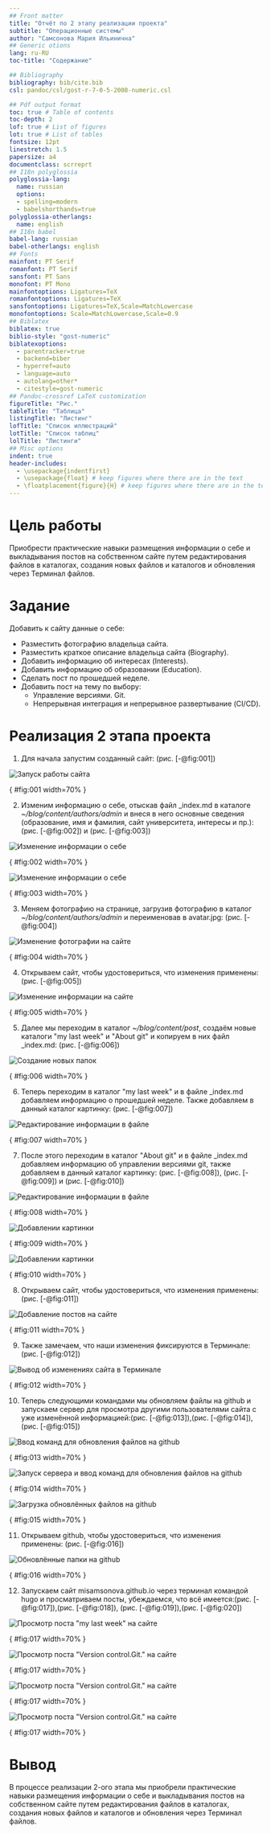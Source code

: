 ```yaml
---
## Front matter
title: "Отчёт по 2 этапу реализации проекта"
subtitle: "Операционные системы"
author: "Самсонова Мария Ильинична"
## Generic otions
lang: ru-RU
toc-title: "Содержание"

## Bibliography
bibliography: bib/cite.bib
csl: pandoc/csl/gost-r-7-0-5-2008-numeric.csl

## Pdf output format
toc: true # Table of contents
toc-depth: 2
lof: true # List of figures
lot: true # List of tables
fontsize: 12pt
linestretch: 1.5
papersize: a4
documentclass: scrreprt
## I18n polyglossia
polyglossia-lang:
  name: russian
  options:
  - spelling=modern
  - babelshorthands=true
polyglossia-otherlangs:
  name: english
## I18n babel
babel-lang: russian
babel-otherlangs: english
## Fonts
mainfont: PT Serif
romanfont: PT Serif
sansfont: PT Sans
monofont: PT Mono
mainfontoptions: Ligatures=TeX
romanfontoptions: Ligatures=TeX
sansfontoptions: Ligatures=TeX,Scale=MatchLowercase
monofontoptions: Scale=MatchLowercase,Scale=0.9
## Biblatex
biblatex: true
biblio-style: "gost-numeric"
biblatexoptions:
  - parentracker=true
  - backend=biber
  - hyperref=auto
  - language=auto
  - autolang=other*
  - citestyle=gost-numeric
## Pandoc-crossref LaTeX customization
figureTitle: "Рис."
tableTitle: "Таблица"
listingTitle: "Листинг"
lofTitle: "Список иллюстраций"
lotTitle: "Список таблиц"
lolTitle: "Листинги"
## Misc options
indent: true
header-includes:
  - \usepackage{indentfirst}
  - \usepackage{float} # keep figures where there are in the text
  - \floatplacement{figure}{H} # keep figures where there are in the text
---
```

# Цель работы

Приобрести практические навыки размещения информации о себе и выкладывания постов на собственном сайте путем редактирования файлов в каталогах, создания новых файлов и каталогов и обновления через Терминал файлов.

# Задание

Добавить к сайту данные о себе:

- Разместить фотографию владельца сайта.
- Разместить краткое описание владельца сайта (Biography).
- Добавить информацию об интересах (Interests).
- Добавить информацию об образовании (Education).
- Сделать пост по прошедшей неделе.
- Добавить пост на тему по выбору:
  - Управление версиями. Git.
  - Непрерывная интеграция и непрерывное развертывание (CI/CD).

# Реализация 2 этапа проекта

1. Для начала запустим созданный сайт: (рис. [-@fig:001])

![Запуск работы сайта](images/0.png)

{ #fig:001 width=70% }

2. Изменим информацию о себе, отыскав файл _index.md в каталоге *~/blog/content/authors/admin* и внеся в него основные сведения (образование, имя и фамилия, сайт университета, интересы и пр.):(рис. [-@fig:002]) и (рис. [-@fig:003])

![Изменение информации о себе](images/1.png)

{ #fig:002 width=70% }

![Изменение информации о себе](images/2.png)

{ #fig:003 width=70% }

3. Меняем фотографию на странице, загрузив фотографию в каталог *~/blog/content/authors/admin* и переименовав в avatar.jpg: (рис. [-@fig:004])

![Изменение фотографии на сайте](images/3.png)

{ #fig:004 width=70% }

4. Открываем сайт, чтобы удостовериться, что изменения применены: (рис. [-@fig:005])

![Изменение информации на сайте](images/4.png)

{ #fig:005 width=70% }

5. Далее мы переходим в каталог *~/blog/content/post*, создаём новые каталоги "my last week" и "About git" и копируем в них файл _index.md: (рис. [-@fig:006])

![Создание новых папок](images/5.png)

{ #fig:006 width=70% }

6. Теперь переходим в каталог "my last week" и в файле _index.md добавляем информацию о прошедшей неделе. Также добавляем в данный каталог картинку: (рис. [-@fig:007])

![Редактирование информации в файле](images/6.png)

{ #fig:007 width=70% }

7. После этого переходим в каталог "About git" и в файле _index.md добавляем информацию об управлении версиями git, также добавляем в данный каталог картинку: (рис. [-@fig:008]), (рис. [-@fig:009]) и (рис. [-@fig:010])

![Редактирование информации в файле](images/8.png)

{ #fig:008 width=70% }

![Добавлении картинки](images/9.png)

{ #fig:009 width=70% }

![Добавлении картинки](images/7.png)

{ #fig:010 width=70% }

8. Открываем сайт, чтобы удостовериться, что изменения применены: (рис. [-@fig:011])

![Добавление постов на сайте](images/10.png)

{ #fig:011 width=70% }

9. Также замечаем, что наши изменения фиксируются в Терминале: (рис. [-@fig:012])

![Вывод об изменениях сайта в Терминале](images/11.png)

{ #fig:012 width=70% }

10. Теперь следующими командами мы обновляем файлы на github и запускаем сервер для просмотра другими пользователями сайта с уже изменённой информацией:(рис. [-@fig:013]),(рис. [-@fig:014]),(рис. [-@fig:015])

![Ввод команд для обновления файлов на github](images/12.png)

{ #fig:013 width=70% }

![Запуск сервера и ввод команд для обновления файлов на github](images/13.png)

{ #fig:014 width=70% }

![Загрузка обновлённых файлов на github](images/14.png)

{ #fig:015 width=70% }

11.  Открываем github, чтобы удостовериться, что изменения применены: (рис. [-@fig:016])

![Обновлённые папки на github](images/15.png)

{ #fig:016 width=70% }

12. Запускаем сайт misamsonova.github.io через терминал командой hugo и просматриваем посты, убеждаемся, что всё имеется:(рис. [-@fig:017]),(рис. [-@fig:018]), (рис. [-@fig:019]),(рис. [-@fig:020])

![Просмотр поста "my last week" на сайте](images/16.png)

{ #fig:017 width=70% }

![Просмотр поста "Version control.Git." на сайте](images/17.png)

{ #fig:017 width=70% }

![Просмотр  поста "Version control.Git." на сайте](images/18.png)

{ #fig:017 width=70% }

![Просмотр поста "Version control.Git." на сайте](images/19.png)

{ #fig:017 width=70% }


# Вывод

В процессе реализации 2-ого этапа мы приобрели практические навыки размещения информации о себе и выкладывания постов на собственном сайте путем редактирования файлов в каталогах, создания новых файлов и каталогов и обновления через Терминал файлов.